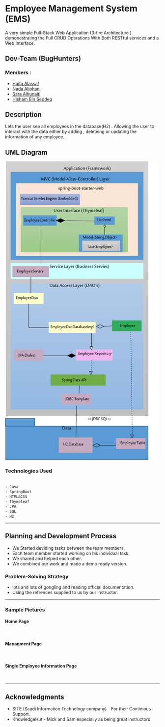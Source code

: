 # Employee Management System (EMS)

A very simple Full-Stack Web Application (3-tire Architecture ) demonestrating the Full CRUD Operations With Both RESTful services and a Web Interface. 

## Dev-Team (BugHunters)
### Members :
* [Haifa Alassaf](https://github.com/haifassaf)
* [Nada Aljohani](https://github.com/Nada-hs)
* [Sara Alhunaiti](https://github.com/saraAlhunaiti)
* [Hisham Bin Seddeq](https://github.com/HishamBS)

## Description

Lets the user see all employees in the database(H2) . Allowing the user to interact with the data either by adding , deleteing or updating the information of any employee.

## UML Diagram
![Diagram](./3-tier.png)

### Technologies Used

```

- Java
- SpringBoot
- HTML&CSS
- Thymeleaf
- JPA
- SQL
- H2
```
--- 

## Planning and Development Process

* We Started deviding tasks between the team members.
* Each team member started working on his individual task.
* We shared and helped each other.
* We combined our work and made a demo ready version.

### Problem-Solving Strategy

* lots and lots of googling and reading official documentation.
* Using the refrences supplied to us by our instructor.
  

---


### Sample Pictures

#### Home Page
![]()

#### Managment Page
![]()

#### Single Employee Information Page
![]()



---

## Acknowledgments

- SITE (Saudi Information Technology company) - For their Continious Support.
- KnowledgeHut - Mick and Sam especially as being great instructors

